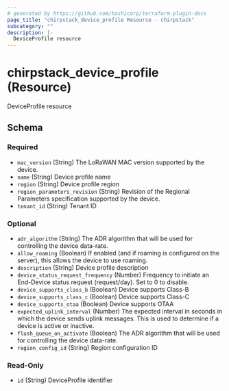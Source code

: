 ```yaml
---
# generated by https://github.com/hashicorp/terraform-plugin-docs
page_title: "chirpstack_device_profile Resource - chirpstack"
subcategory: ""
description: |-
  DeviceProfile resource
---
```


# chirpstack_device_profile (Resource)

DeviceProfile resource



<!-- schema generated by tfplugindocs -->
## Schema

### Required

- `mac_version` (String) The LoRaWAN MAC version supported by the device.
- `name` (String) Device profile name
- `region` (String) Device profile region
- `region_parameters_revision` (String) Revision of the Regional Parameters specification supported by the device.
- `tenant_id` (String) Tenant ID

### Optional

- `adr_algorithm` (String) The ADR algorithm that will be used for controlling the device data-rate.
- `allow_roaming` (Boolean) If enabled (and if roaming is configured on the server), this allows the device to use roaming.
- `description` (String) Device profile description
- `device_status_request_frequency` (Number) Frequency to initiate an End-Device status request (request/day). Set to 0 to disable.
- `device_supports_class_b` (Boolean) Device supports Class-B
- `device_supports_class_c` (Boolean) Device supports Class-C
- `device_supports_otaa` (Boolean) Device supports OTAA
- `expected_uplink_interval` (Number) The expected interval in seconds in which the device sends uplink messages. This is used to determine if a device is active or inactive.
- `flush_queue_on_activate` (Boolean) The ADR algorithm that will be used for controlling the device data-rate.
- `region_config_id` (String) Region configuration ID

### Read-Only

- `id` (String) DeviceProfile identifier
